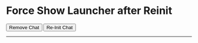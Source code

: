 <!DOCTYPE html>
<html lang="ja">
<head>
  <meta charset="UTF-8" />
  <title>Force Show Launcher after Reinit</title>
</head>
<body>
  <h1>Force Show Launcher after Reinit</h1>

  <button onclick="removeChat()">Remove Chat</button>
  <button onclick="reAddChat()">Re-Init Chat</button>

  <hr />

  <script type="text/javascript">
    function initEmbeddedMessaging() {
      console.log('[initEmbeddedMessaging] START');
      try {
        embeddedservice_bootstrap.settings.language = 'ja';

        // ここで "onEmbeddedMessagingReady" のリスナーを仕込む
        window.addEventListener('onEmbeddedMessagingReady', () => {
          console.log('[onEmbeddedMessagingReady] triggered. Forcing launcher to display.');

          // ランチャーボタンを強制的に表示
          const launcherBtn = document.getElementById('embeddedMessagingConversationButton');
          if (launcherBtn) {
            console.log('[onEmbeddedMessagingReady] Found button. Overriding display:none...');
            launcherBtn.style.display = 'block'; // 強制的に表示
            launcherBtn.removeAttribute('tabindex'); // もし tabindex=-1 なら削除
          } else {
            console.warn('[onEmbeddedMessagingReady] No #embeddedMessagingConversationButton found');
          }
        });

        embeddedservice_bootstrap.init(
          '00DIS000002CjVn',
          'MIAW4',
          'https://daihachi20240927.my.site.com/ESWMIAW41737545576136',
          {
            scrt2URL: 'https://daihachi20240927.my.salesforce-scrt.com'
          }
        );

        console.log('[initEmbeddedMessaging] SUCCESS: Chat initialized.');
      } catch (err) {
        console.error('[initEmbeddedMessaging] ERROR loading Embedded Messaging:', err);
      }
      console.log('[initEmbeddedMessaging] END');
    }

    function removeChat() {
      console.log('[removeChat] START');
      // removeIframe などで既存要素を削除
      if (
        window.embeddedservice_bootstrap &&
        window.embeddedservice_bootstrap.core &&
        typeof window.embeddedservice_bootstrap.core.removeIframe === 'function'
      ) {
        console.log('[removeChat] removeIframe()...');
        try {
          window.embeddedservice_bootstrap.core.removeIframe();
        } catch(e) { console.warn('[removeChat] removeIframe error:', e); }
      }
      const scriptTag = document.querySelector("script[src*='bootstrap.min.js']");
      if (scriptTag) {
        console.log('[removeChat] Removing script:', scriptTag.outerHTML);
        scriptTag.remove();
      }
      // iframe など削除
      const iframeSel = [
        "iframe[data-embeddedmessaging]",
        "iframe[id*='embeddedMessaging']",
        "iframe[class*='embeddedMessaging']"
      ].join(',');
      document.querySelectorAll(iframeSel).forEach(ifr => {
        console.log('[removeChat] Removing iframe:', ifr.outerHTML);
        ifr.remove();
      });
      // localStorage
      try {
        localStorage.removeItem('embeddedMessaging:conversationData');
        localStorage.removeItem('embeddedMessaging:isLoggedIn');
        localStorage.removeItem('embeddedMessaging:settings');
      } catch(e) { console.warn('[removeChat] localStorage remove error:', e); }
      if (window.embeddedservice_bootstrap) {
        delete window.embeddedservice_bootstrap;
        console.log('[removeChat] Deleted window.embeddedservice_bootstrap');
      }
      console.log('[removeChat] END');
    }

    function reAddChat() {
      console.log('[reAddChat] START');
      removeChat();
      // 新たな script を挿入
      setTimeout(() => {
        console.log('[reAddChat] Inserting new script for Chat...');
        const scriptEl = document.createElement('script');
        scriptEl.type = 'text/javascript';
        scriptEl.src = 'https://daihachi20240927.my.site.com/ESWMIAW41737545576136/assets/js/bootstrap.min.js';
        scriptEl.onload = () => {
          console.log('[reAddChat] Script loaded, now calling initEmbeddedMessaging()...');
          if (window.embeddedservice_bootstrap) {
            initEmbeddedMessaging();
          } else {
            console.warn('[reAddChat] embeddedservice_bootstrap not defined after load.');
          }
        };
        document.body.appendChild(scriptEl);
      }, 300);
      console.log('[reAddChat] END');
    }
  </script>

  <!-- 初回ロード: 何もしない (or onload="initEmbeddedMessaging()") -->
  <script
    type="text/javascript"
    src="https://daihachi20240927.my.site.com/ESWMIAW41737545576136/assets/js/bootstrap.min.js"
    onload="initEmbeddedMessaging()"
  ></script>
</body>
</html>
